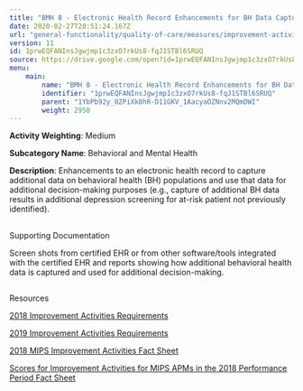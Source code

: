 ```yaml
---
title: "BMH 8 - Electronic Health Record Enhancements for BH Data Capture"
date: 2020-02-27T20:51:24.167Z
url: "general-functionality/quality-of-care/measures/improvement-activities-measures/2018-improvement-acti_64.html"
version: 11
id: 1prwEQFANInsJgwjmp1c3zxO7rkUs8-fqJ1STBl6SRUQ
source: https://drive.google.com/open?id=1prwEQFANInsJgwjmp1c3zxO7rkUs8-fqJ1STBl6SRUQ
menu:
    main:
        name: "BMH 8 - Electronic Health Record Enhancements for BH Data Capture"
        identifier: "1prwEQFANInsJgwjmp1c3zxO7rkUs8-fqJ1STBl6SRUQ"
        parent: "1YbPb92y_0ZPiXk8hR-D11GKV_1AacyaOZNnv2MQmDWI"
        weight: 2950
---
```









**Activity Weighting**: Medium

**Subcategory Name**: Behavioral and Mental Health

**Description**: Enhancements to an electronic health record to capture additional data on behavioral health (BH) populations and use that data for additional decision-making purposes (e.g., capture of additional BH data results in additional depression screening for at-risk patient not previously identified).







## 

Supporting Documentation

Screen shots from certified EHR or from other software/tools integrated with the certified EHR and reports showing how additional behavioral health data is captured and used for additional decision-making.







## 

Resources

[2018 Improvement Activities Requirements](https://qpp.cms.gov/mips/improvement-activities?py=2018)

[2019 Improvement Activities Requirements](https://qpp.cms.gov/mips/improvement-activities?py=2019)

[2018 MIPS Improvement Activities Fact Sheet](https://qpp.cms.gov/resource/2018%20MIPS%20Improvement%20Activities%20Fact%20Sheet)

[Scores for Improvement Activities for MIPS APMs in the 2018 Performance Period Fact Sheet](https://qpp.cms.gov/resource/2018%20MIPS%20APMs%20improvement%20Activities%20scores%20fact%20sheet)

